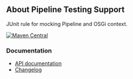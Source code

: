 ## About Pipeline Testing Support

JUnit rule for mocking Pipeline and OSGi context.

[![Maven Central](https://img.shields.io/maven-central/v/io.wcm.caravan/io.wcm.caravan.testing.pipeline)](https://repo1.maven.org/maven2/io/wcm/caravan/io.wcm.caravan.testing.pipeline/)


### Documentation

* [API documentation][apidocs]
* [Changelog][changelog]


[apidocs]: apidocs/
[changelog]: changes-report.html
